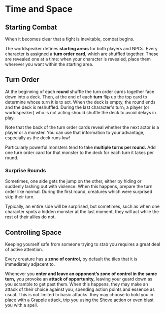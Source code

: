 # Time and Space


## Starting Combat

When it becomes clear that a fight is inevitable, combat begins.

The worldspeaker defines **starting areas** for both players and NPCs.
Every character is assigned a **turn order card**, which are shuffled together.
These are revealed one at a time: when your character is revealed, place them wherever you want within the starting area.

## Turn Order

At the beginning of each **round** shuffle the turn order cards together face down into a deck.
Then, at the end of each **turn** flip up the top card to determine whose turn it is to act.
When the deck is empty, the round ends and the deck is reshuffled.
During the last character's turn; a player (or worldspeaker) who is not acting should shuffle the deck to avoid delays in play.

Note that the back of the turn order cards reveal whether the next actor is a player or a monster.
You can use that information to your advantage, especially as the deck runs low!

Particularly powerful monsters tend to take **multiple turns per round.** Add one turn order card for that monster to the deck for each turn it takes per round.

### Surprise Rounds

Sometimes, one side gets the jump on the other, either by hiding or suddenly lashing out with violence.
When this happens, prepare the turn order like normal. During the first round, creatures which were surprised skip their turn.

Typically, an entire side will be surprised, but sometimes, such as when one character spots a hidden monster at the last moment, they will act while the rest of their allies do not.

## Controlling Space

Keeping yourself safe from someone trying to stab you requires a great deal of active attention.

Every creature has a **zone of control,** by default the tiles that it is immediately adjacent to.

Whenever you **enter and leave an opponent’s zone of control in the same turn,** you provoke an **attack of opportunity,** leaving your guard down as you scramble to get past them.
When this happens, they may make an attack of their choice against you, spending action points and essence as usual.
This is not limited to basic attacks: they may choose to hold you in place with a Grapple attack, trip you using the Shove action or even blast you with a spell.

